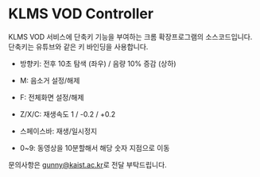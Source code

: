 # KLMS VOD Controller

KLMS VOD 서비스에 단축키 기능을 부여하는 크롬 확장프로그램의 소스코드입니다. 단축키는 유튜브와 같은 키 바인딩을 사용합니다.

- 방향키: 전후 10초 탐색 (좌우) / 음량 10% 증감 (상하)

* M: 음소거 설정/해제

* F: 전체화면 설정/해제

* Z/X/C: 재생속도 1 / -0.2 / +0.2

* 스페이스바: 재생/일시정지

* 0~9: 동영상을 10분할해서 해당 숫자 지점으로 이동


문의사항은 [gunny@kaist.ac.kr](mailto:gunny@kaist.ac.kr)로 전달 부탁드립니다.
